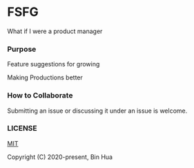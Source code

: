 # FSFG
What if I were a product manager

### Purpose

Feature suggestions for growing

Making Productions better

### How to Collaborate
Submitting an issue or discussing it under an issue is welcome.

### LICENSE
[MIT](LICENSE)

Copyright (C) 2020-present, Bin Hua
